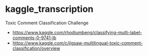 # kaggle_transcription

Toxic Comment Classification Challenge
- https://www.kaggle.com/rhodiumbeng/classifying-multi-label-comments-0-9741-lb
- https://www.kaggle.com/c/jigsaw-multilingual-toxic-comment-classification/overview
